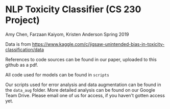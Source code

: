 # NLP Toxicity Classifier (CS 230 Project)
Amy Chen, Farzaan Kaiyom, Kristen Anderson
Spring 2019

Data is from https://www.kaggle.com/c/jigsaw-unintended-bias-in-toxicity-classification/data

References to code sources can be found in our paper, uploaded to this github as a pdf. 

All code used for models can be found in `scripts`

Our scripts used for error analysis and data augmentation can be found in the `data_aug` folder. More detailed analysis can be found on our Google Team Drive. Please email one of us for access, if you haven't gotten access yet. 
